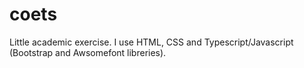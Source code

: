 # coets
Little academic exercise. I use HTML, CSS and Typescript/Javascript (Bootstrap and Awsomefont libreries).
